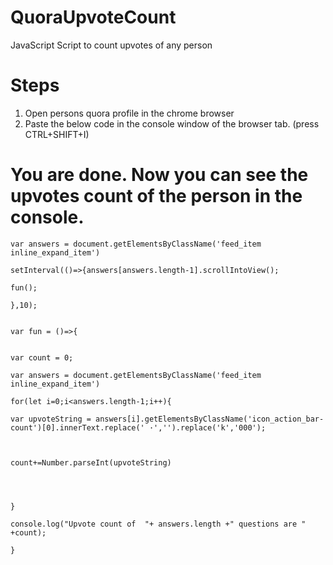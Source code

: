 # QuoraUpvoteCount
JavaScript Script to count upvotes of any person

# Steps 
1. Open persons quora profile in the chrome browser
2. Paste the below code in the console window of the browser tab. (press CTRL+SHIFT+I)

# You are done. Now you can see the upvotes count of the person in the console. 



``` 
var answers = document.getElementsByClassName('feed_item inline_expand_item')

setInterval(()=>{answers[answers.length-1].scrollIntoView();

fun();

},10);


var fun = ()=>{


var count = 0;

var answers = document.getElementsByClassName('feed_item inline_expand_item')

for(let i=0;i<answers.length-1;i++){

var upvoteString = answers[i].getElementsByClassName('icon_action_bar-count')[0].innerText.replace(' ·','').replace('k','000');



count+=Number.parseInt(upvoteString)




}

console.log("Upvote count of  "+ answers.length +" questions are " +count);

}

